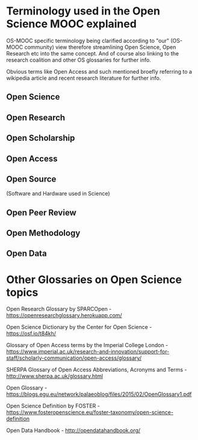 # Terminology used in the Open Science MOOC explained
OS-MOOC specific terminology being clarified according to "our" (OS-MOOC community) view therefore streamlining Open Science, Open Research etc into the same concept.
And of course also linking to the research coalition and other OS glossaries for further info.

Obvious terms like Open Access and such mentioned broefly referring to a wikipedia article and recent research literature for further info. 


## Open Science

## Open Research

## Open Scholarship

## Open Access

## Open Source
(Software and Hardware used in Science)

## Open Peer Review

## Open Methodology

## Open Data



# Other Glossaries on Open Science topics

Open Research Glossary by SPARCOpen - https://openresearchglossary.herokuapp.com/

Open Science Dictionary by the Center for Open Science - https://osf.io/t84kh/

Glossary of Open Access terms by the Imperial College London - https://www.imperial.ac.uk/research-and-innovation/support-for-staff/scholarly-communication/open-access/glossary/

SHERPA Glossary of Open Access Abbreviations, Acronyms and Terms - http://www.sherpa.ac.uk/glossary.html

Open Glossary - https://blogs.egu.eu/network/palaeoblog/files/2015/02/OpenGlossary1.pdf

Open Science Definition by FOSTER - https://www.fosteropenscience.eu/foster-taxonomy/open-science-definition

Open Data Handbook - http://opendatahandbook.org/
